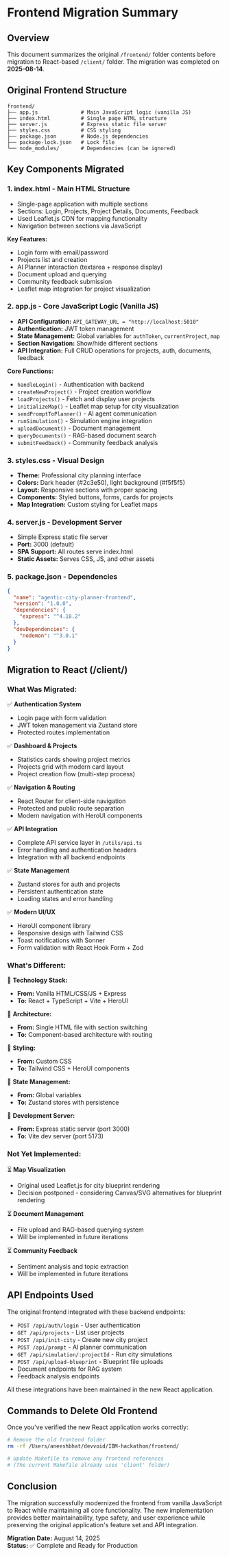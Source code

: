# Frontend Migration Summary

## Overview
This document summarizes the original `/frontend/` folder contents before migration to React-based `/client/` folder. The migration was completed on **2025-08-14**.

## Original Frontend Structure

```
frontend/
├── app.js              # Main JavaScript logic (vanilla JS)
├── index.html          # Single page HTML structure
├── server.js           # Express static file server
├── styles.css          # CSS styling
├── package.json        # Node.js dependencies
├── package-lock.json   # Lock file
└── node_modules/       # Dependencies (can be ignored)
```

## Key Components Migrated

### 1. **index.html** - Main HTML Structure
- Single-page application with multiple sections
- Sections: Login, Projects, Project Details, Documents, Feedback
- Used Leaflet.js CDN for mapping functionality
- Navigation between sections via JavaScript

**Key Features:**
- Login form with email/password
- Projects list and creation
- AI Planner interaction (textarea + response display)
- Document upload and querying
- Community feedback submission
- Leaflet map integration for project visualization

### 2. **app.js** - Core JavaScript Logic (Vanilla JS)
- **API Configuration:** `API_GATEWAY_URL = "http://localhost:5010"`
- **Authentication:** JWT token management
- **State Management:** Global variables for `authToken`, `currentProject`, `map`
- **Section Navigation:** Show/hide different sections
- **API Integration:** Full CRUD operations for projects, auth, documents, feedback

**Core Functions:**
- `handleLogin()` - Authentication with backend
- `createNewProject()` - Project creation workflow
- `loadProjects()` - Fetch and display user projects
- `initializeMap()` - Leaflet map setup for city visualization
- `sendPromptToPlanner()` - AI agent communication
- `runSimulation()` - Simulation engine integration
- `uploadDocument()` - Document management
- `queryDocuments()` - RAG-based document search
- `submitFeedback()` - Community feedback analysis

### 3. **styles.css** - Visual Design
- **Theme:** Professional city planning interface
- **Colors:** Dark header (#2c3e50), light background (#f5f5f5)
- **Layout:** Responsive sections with proper spacing
- **Components:** Styled buttons, forms, cards for projects
- **Map Integration:** Custom styling for Leaflet maps

### 4. **server.js** - Development Server
- Simple Express static file server
- **Port:** 3000 (default)
- **SPA Support:** All routes serve index.html
- **Static Assets:** Serves CSS, JS, and other assets

### 5. **package.json** - Dependencies
```json
{
  "name": "agentic-city-planner-frontend",
  "version": "1.0.0",
  "dependencies": {
    "express": "^4.18.2"
  },
  "devDependencies": {
    "nodemon": "^3.0.1"
  }
}
```

## Migration to React (/client/)

### What Was Migrated:

✅ **Authentication System**
- Login page with form validation
- JWT token management via Zustand store
- Protected routes implementation

✅ **Dashboard & Projects**
- Statistics cards showing project metrics
- Projects grid with modern card layout
- Project creation flow (multi-step process)

✅ **Navigation & Routing**
- React Router for client-side navigation
- Protected and public route separation
- Modern navigation with HeroUI components

✅ **API Integration**
- Complete API service layer in `/utils/api.ts`
- Error handling and authentication headers
- Integration with all backend endpoints

✅ **State Management**
- Zustand stores for auth and projects
- Persistent authentication state
- Loading states and error handling

✅ **Modern UI/UX**
- HeroUI component library
- Responsive design with Tailwind CSS
- Toast notifications with Sonner
- Form validation with React Hook Form + Zod

### What's Different:

🔄 **Technology Stack:**
- **From:** Vanilla HTML/CSS/JS + Express
- **To:** React + TypeScript + Vite + HeroUI

🔄 **Architecture:**
- **From:** Single HTML file with section switching
- **To:** Component-based architecture with routing

🔄 **Styling:**
- **From:** Custom CSS
- **To:** Tailwind CSS + HeroUI components

🔄 **State Management:**
- **From:** Global variables
- **To:** Zustand stores with persistence

🔄 **Development Server:**
- **From:** Express static server (port 3000)
- **To:** Vite dev server (port 5173)

### Not Yet Implemented:

⏳ **Map Visualization**
- Original used Leaflet.js for city blueprint rendering
- Decision postponed - considering Canvas/SVG alternatives for blueprint rendering

⏳ **Document Management**
- File upload and RAG-based querying system
- Will be implemented in future iterations

⏳ **Community Feedback**
- Sentiment analysis and topic extraction
- Will be implemented in future iterations

## API Endpoints Used

The original frontend integrated with these backend endpoints:
- `POST /api/auth/login` - User authentication
- `GET /api/projects` - List user projects  
- `POST /api/init-city` - Create new city project
- `POST /api/prompt` - AI planner communication
- `GET /api/simulation/:projectId` - Run city simulations
- `POST /api/upload-blueprint` - Blueprint file uploads
- Document endpoints for RAG system
- Feedback analysis endpoints

All these integrations have been maintained in the new React application.

## Commands to Delete Old Frontend

Once you've verified the new React application works correctly:

```bash
# Remove the old frontend folder
rm -rf /Users/aneeshbhat/devvoid/IBM-hackathon/frontend/

# Update Makefile to remove any frontend references
# (The current Makefile already uses 'client' folder)
```

## Conclusion

The migration successfully modernized the frontend from vanilla JavaScript to React while maintaining all core functionality. The new implementation provides better maintainability, type safety, and user experience while preserving the original application's feature set and API integration.

**Migration Date:** August 14, 2025  
**Status:** ✅ Complete and Ready for Production
